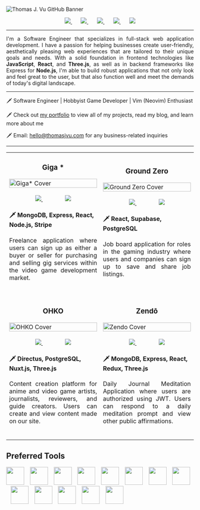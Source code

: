 <!-- Cover Image Section -->

![Thomas J. Vu GitHub Banner](https://res.cloudinary.com/dlcz9y0nv/image/upload/v1681705238/GitHub/GitHub_Banner_pxw5of.png)

<!-- Social Links Section -->

<div align="center">
  <a href="https://linkedin.com/in/thomasjvu">
    <img src="https://img.shields.io/static/v1?label=|&message=LINKEDIN&color=212121&style=for-the-badge&logo=linkedin" />
  </a>
    &nbsp;&nbsp;&nbsp;&nbsp;&nbsp;
  <a href="https://twitter.com/thomasjvu_">
    <img src="https://img.shields.io/static/v1?label=|&message=TWITTER&color=212121&style=for-the-badge&logo=twitter" />
  </a>
    &nbsp;&nbsp;&nbsp;&nbsp;&nbsp;
  <a href="https://thomasjvu.com">
    <img src="https://img.shields.io/static/v1?label=|&message=PORTFOLIO&color=212121&style=for-the-badge&logo=next.js" />
  </a>
    &nbsp;&nbsp;&nbsp;&nbsp;&nbsp;
  <a href="https://wellfound.com/u/thomasjvu">
    <img src="https://img.shields.io/static/v1?label=|&message=Angellist&color=212121&style=for-the-badge&logo=angellist" />
  </a>
    &nbsp;&nbsp;&nbsp;&nbsp;&nbsp;
  <a href="https://thomasjvu.com/resume">
      <img src="https://img.shields.io/static/v1?label=|&message=RESUME&color=212121&style=for-the-badge&logo=adobe" />
  </a>
</div>

---

<!-- Long Description Section -->
<p align="justify">I'm a Software Engineer that specializes in full-stack web application development. I have a passion for helping businesses create user-friendly, aesthetically pleasing web experiences that are tailored to their unique goals and needs. With a solid foundation in frontend technologies like <b>JavaScript</b>, <b>React</b>, and <b>Three.js</b>, as well as in backend frameworks like Express for <b>Node.js</b>, I'm able to build robust applications that not only look and feel great to the user, but that also function well and meet the demands of today's digital landscape.</p>

---

<!-- Short Description Section -->

🗡️ Software Engineer | Hobbyist Game Developer | Vim (Neovim) Enthusiast

🗡️ Check out [my portfolio](https://thomasjvu.com) to view all of my projects, read my blog, and learn more about me

🗡️ Email: hello@thomasjvu.com for any business-related inquiries

---

<!-- Projects Section -->

<table>
    <tr>
        <td width="50%">
            <h3 align="center">Giga *</h3>
            <a href="https://giga.onrender.com" target="_blank">
                <img src="https://res.cloudinary.com/dlcz9y0nv/image/upload/v1681701616/Project%20Covers/giga-cover_yvidse.png" width="100%" alt="Giga* Cover"/>
            </a>
            <div align="center">
                <br />
                <a href="https://github.com/thomasjvu/giga" target="_blank">
                    <img src="https://img.shields.io/static/v1?label=|&message=REPO&color=212121&style=for-the-badge&logo=github"/>
                </a>
                &nbsp;&nbsp;&nbsp;&nbsp;&nbsp;&nbsp;
<!--                 <a href="https://giga-docs.onrender.com" target="_blank">
                    <img src="https://img.shields.io/static/v1?label=|&message=DOCS&color=212121&style=for-the-badge&logo=nuxt.js"/>
                </a> -->
                &nbsp;&nbsp;&nbsp;&nbsp;&nbsp;&nbsp;
                <a href="https://giga.onrender.com" target="_blank">
                    <img src="https://img.shields.io/static/v1?label=|&message=DEMO&color=ff2147&style=for-the-badge&logo=react"/>
                </a>
            </div>
            <h4>🗡️ MongoDB, Express, React, Node.js, Stripe</h4>
            <p align="justify">Freelance application where users can sign up as either a buyer or seller for purchasing and selling gig services within the video game development market.</p>
            <br />
        </td>
        <td width="50%">
            <h3 align="center">Ground Zero</h3>
            <a href="https://groundzero-one.vercel.app" target="_blank">
                <img src="https://res.cloudinary.com/dlcz9y0nv/image/upload/v1686698883/ground-zero_cover_ah0cer.png" width="100%" alt="Ground Zero Cover"/>
            </a>
            <div align="center">
                <br />
                <a href="https://github.com/thomasjvu/groundzero" target="_blank">
                    <img src="https://img.shields.io/static/v1?label=|&message=REPO&color=212121&style=for-the-badge&logo=github"/>
                </a>
                &nbsp;&nbsp;&nbsp;&nbsp;&nbsp;&nbsp;
<!--                 <a href="https://docs.groundzero.gg" target="_blank">
                    <img src="https://img.shields.io/static/v1?label=|&message=DOCS&color=212121&style=for-the-badge&logo=nuxt.js"/>
                </a> -->
                &nbsp;&nbsp;&nbsp;&nbsp;&nbsp;&nbsp;
                <a href="https://customize.pointblanks.xyz" target="_blank">
                    <img src="https://img.shields.io/static/v1?label=|&message=DEMO&color=ff2147&style=for-the-badge&logo=react"/>
                </a>
            </div>
            <h4>🗡️ React, Supabase, PostgreSQL</h4>
            <p align="justify">Job board application for roles in the gaming industry where users and companies can sign up to save and share job listings.</p>
          <br />
        </td>
    </tr>
    <tr>
        <td width="50%">
            <h3 align="center">OHKO</h3>
            <a href="https://ohko.org" target="_blank">
                <img src="https://res.cloudinary.com/dlcz9y0nv/image/upload/v1681701616/Project%20Covers/ohko-cover_czilhf.png" width="100%" alt="OHKO Cover"/>
            </a>
            <div align="center">
                <br />
                <a href="https://github.com/thomasjvu/ohko" target="_blank">
                    <img src="https://img.shields.io/static/v1?label=|&message=REPO&color=212121&style=for-the-badge&logo=github"/>
                </a>
                &nbsp;&nbsp;&nbsp;&nbsp;&nbsp;&nbsp;
<!--                 <a href="https://.ohko.org" target="_blank">
                    <img src="https://img.shields.io/static/v1?label=|&message=DOCS&color=212121&style=for-the-badge&logo=nuxt.js"/>
                </a> -->
                &nbsp;&nbsp;&nbsp;&nbsp;&nbsp;&nbsp;
                <a href="https://ohko.org" target="_blank">
                    <img src="https://img.shields.io/static/v1?label=|&message=DEMO&color=ff2147&style=for-the-badge&logo=vue.js"/>
                </a>
            </div>
            <h4>🗡️ Directus, PostgreSQL, Nuxt.js, Three.js</h5>
            <p align="justify">Content creation platform for anime and video game artists, journalists, reviewers, and guide creators. Users can create and view content made on our site.</p>
          <br />
        </td>
        <td width="50%">
            <h3 align="center">Zendō</h3>
            <a href="http://zendo.onrender.com" target="_blank">
                <img src="https://res.cloudinary.com/dlcz9y0nv/image/upload/v1681704820/Project%20Covers/zendo-cover_gapvlt.png" width="100%" alt="Zendo Cover" />
            </a>
            <div align="center">
                <br />
                <a href="https://github.com/thomasjvu/zendo" target="_blank">
                    <img src="https://img.shields.io/static/v1?label=|&message=REPO&color=212121&style=for-the-badge&logo=github"/>
                </a>
                &nbsp;&nbsp;&nbsp;&nbsp;&nbsp;&nbsp;
<!--                 <a href="https://zendo-docs.onrender.com" target="_blank">
                    <img src="https://img.shields.io/static/v1?label=|&message=DOCS&color=212121&style=for-the-badge&logo=nuxt.js"/>
                </a> -->
                &nbsp;&nbsp;&nbsp;&nbsp;&nbsp;&nbsp;
                <a href="https://zendo.onrender.com" target="_blank">
                    <img src="https://img.shields.io/static/v1?label=|&message=DEMO&color=ff2147&style=for-the-badge&logo=react"/>
                </a>
            </div>
            <h4>🗡️ MongoDB, Express, React, Redux, Three.js</h4>
            <p align="justify">Daily Journal Meditation Application where users are authorized using JWT. Users can respond to a daily meditation prompt and view other public affirmations.</p>
            <br />
        </td>
    </tr>
</table>

<!-- Technologies Section -->
<div>
  <h2>Preferred Tools</h2>
  <img src="https://api.iconify.design/skill-icons/html.svg" width="48" />
  &nbsp;&nbsp;
  <img src="https://api.iconify.design/skill-icons/css.svg" width="48" />
  &nbsp;&nbsp;
  <img src="https://api.iconify.design/skill-icons/javascript.svg" width="48" />
  &nbsp;&nbsp;
  <img src="https://api.iconify.design/skill-icons/react-dark.svg" width="48" />
  &nbsp;&nbsp;
  <img src="https://api.iconify.design/skill-icons/nextjs-dark.svg" width="48" />
  &nbsp;&nbsp;
  <img src="https://api.iconify.design/skill-icons/vuejs-dark.svg" width="48" />
  &nbsp;&nbsp;
  <img src="https://api.iconify.design/skill-icons/nuxtjs-dark.svg" width="48" />
  &nbsp;&nbsp;
  <img src="https://api.iconify.design/skill-icons/threejs-dark.svg" width="48" />
  &nbsp;&nbsp;
  <img src="https://api.iconify.design/skill-icons/postman.svg" width="48" />
  &nbsp;&nbsp;
  <img src="https://api.iconify.design/skill-icons/expressjs-dark.svg" width="48" />
  &nbsp;&nbsp;
  <img src="https://api.iconify.design/skill-icons/mongodb.svg" width="48" />
  &nbsp;&nbsp;
  <img src="https://api.iconify.design/skill-icons/postgresql-dark.svg" width="48" />
  &nbsp;&nbsp;
  <img src="https://api.iconify.design/skill-icons/vim-dark.svg" width="48" />
</div>
